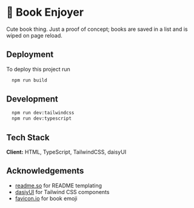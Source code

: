# 📕 Book Enjoyer

Cute book thing. Just a proof of concept; books are saved in a list and is wiped on page reload.

## Deployment

To deploy this project run

```bash
  npm run build
```

## Development

```bash
  npm run dev:tailwindcss
  npm run dev:typescript
```

## Tech Stack

**Client:** HTML, TypeScript, TailwindCSS, daisyUI

## Acknowledgements

- [readme.so](https://github.com/octokatherine/readme.so) for README templating
- [dasiyUI](https://daisyui.com/) for Tailwind CSS components
- [favicon.io](https://favicon.io/emoji-favicons/books/) for book emoji
